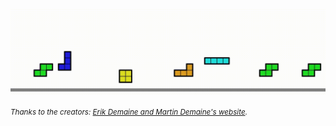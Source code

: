 ![](./datsudo_tetris.gif)

<small>
    <em>Thanks to the creators: <a href="https://erikdemaine.org/fonts/tetris/?text=datsudo&speed=5&grid=1">Erik Demaine and Martin Demaine's website</a>.</em>
</small>